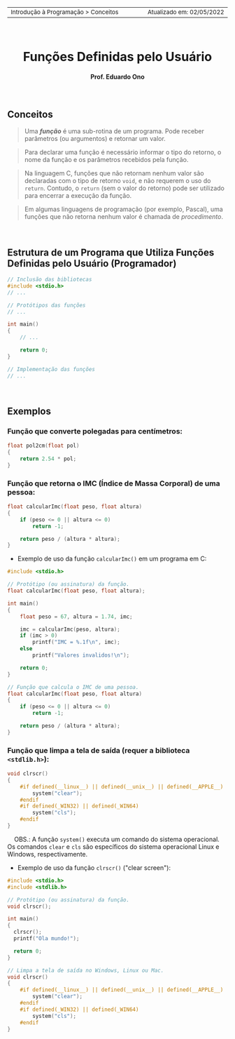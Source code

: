 <table>
<tr>
<td align="left" width="8000">
  <small>Introdução à Programação > Conceitos</small>
</td>
<td align="right">
  <small>Atualizado&nbsp;em:&nbsp;02/05/2022</small>
</td>
</tr>
</table>

<br>

<h1 align="center">
Funções Definidas pelo Usuário
</h1>
<h4 align="center">
Prof. Eduardo Ono
</h4>

<br>

## Conceitos

> Uma ___função___ é uma sub-rotina de um programa. Pode receber parâmetros (ou argumentos) e retornar um valor.

> Para declarar uma função é necessário informar o tipo do retorno, o nome da função e os parâmetros recebidos pela função.

> Na linguagem C, funções que não retornam nenhum valor são declaradas com o tipo de retorno `void`, e não requerem o uso do `return`. Contudo, o `return` (sem o valor do retorno) pode ser utilizado para encerrar a execução da função.

> Em algumas linguagens de programação (por exemplo, Pascal), uma funções que não retorna nenhum valor é chamada de _procedimento_.

<br>

## Estrutura de um Programa que Utiliza Funções Definidas pelo Usuário (Programador)

```c
// Inclusão das bibliotecas
#include <stdio.h>
// ...

// Protótipos das funções
// ...

int main()
{
    // ...

    return 0;
}

// Implementação das funções
// ...
```

<br>

## Exemplos

### Função que converte polegadas para centímetros:

```c
float pol2cm(float pol)
{
    return 2.54 * pol;
}
```

### Função que retorna o IMC (Índice de Massa Corporal) de uma pessoa:

```c
float calcularImc(float peso, float altura)
{
    if (peso <= 0 || altura <= 0)
        return -1;

    return peso / (altura * altura);
}
```

* Exemplo de uso da função `calcularImc()` em um programa em C:

```c
#include <stdio.h>

// Protótipo (ou assinatura) da função.
float calcularImc(float peso, float altura);

int main()
{
    float peso = 67, altura = 1.74, imc;

    imc = calcularImc(peso, altura);
    if (imc > 0)
        printf("IMC = %.1f\n", imc);
    else
        printf("Valores invalidos!\n");

    return 0;
}

// Função que calcula o IMC de uma pessoa.
float calcularImc(float peso, float altura)
{
    if (peso <= 0 || altura <= 0)
        return -1;

    return peso / (altura * altura);
}
```

### Função que limpa a tela de saída (requer a biblioteca `<stdlib.h>`):

```c
void clrscr()
{
    #if defined(__linux__) || defined(__unix__) || defined(__APPLE__)
        system("clear");
    #endif
    #if defined(_WIN32) || defined(_WIN64)
        system("cls");
    #endif
}
```

&nbsp;&nbsp;&nbsp;&nbsp;OBS.: A função `system()` executa um comando do sistema operacional. Os comandos `clear` e `cls` são específicos do sistema operacional Linux e Windows, respectivamente.

* Exemplo de uso da função `clrscr()` ("clear screen"):

```c
#include <stdio.h>
#include <stdlib.h>

// Protótipo (ou assinatura) da função.
void clrscr();

int main()
{
  clrscr();
  printf("Ola mundo!");

  return 0;
}

// Limpa a tela de saída no Windows, Linux ou Mac.
void clrscr()
{
    #if defined(__linux__) || defined(__unix__) || defined(__APPLE__)
        system("clear");
    #endif
    #if defined(_WIN32) || defined(_WIN64)
        system("cls");
    #endif
}
```

<br>
